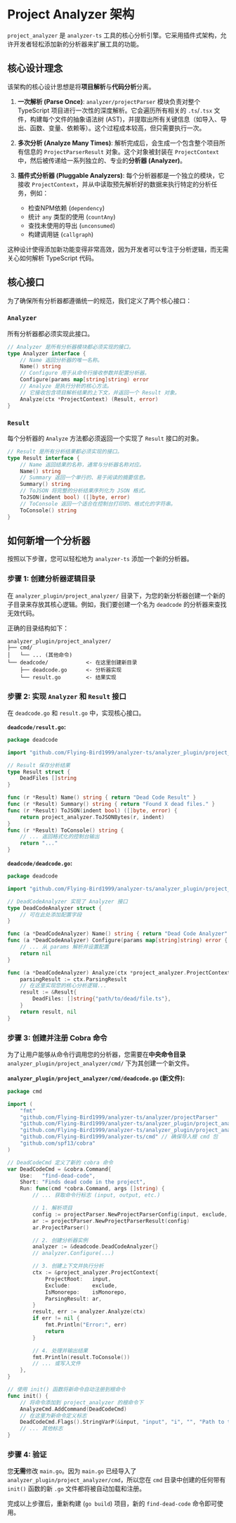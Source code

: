 # Project Analyzer 架构

`project_analyzer` 是 `analyzer-ts` 工具的核心分析引擎。它采用插件式架构，允许开发者轻松添加新的分析器来扩展工具的功能。

## 核心设计理念

该架构的核心设计思想是将**项目解析**与**代码分析**分离。

1. **一次解析 (Parse Once)**: `analyzer/projectParser` 模块负责对整个 TypeScript 项目进行一次性的深度解析。它会遍历所有相关的 `.ts`/`.tsx` 文件，构建每个文件的抽象语法树 (AST)，并提取出所有关键信息（如导入、导出、函数、变量、依赖等）。这个过程成本较高，但只需要执行一次。
2. **多次分析 (Analyze Many Times)**: 解析完成后，会生成一个包含整个项目所有信息的 `ProjectParserResult` 对象。这个对象被封装在 `ProjectContext` 中，然后被传递给一系列独立的、专业的**分析器 (Analyzer)**。
3. **插件式分析器 (Pluggable Analyzers)**: 每个分析器都是一个独立的模块，它接收 `ProjectContext`，并从中读取预先解析好的数据来执行特定的分析任务，例如：

   * 检查NPM依赖 (`dependency`)
   * 统计 `any` 类型的使用 (`countAny`)
   * 查找未使用的导出 (`unconsumed`)
   * 构建调用链 (`callgraph`)

这种设计使得添加新功能变得非常高效，因为开发者可以专注于分析逻辑，而无需关心如何解析 TypeScript 代码。

## 核心接口

为了确保所有分析器都遵循统一的规范，我们定义了两个核心接口：

### `Analyzer`

所有分析器都必须实现此接口。

```go
// Analyzer 是所有分析器模块都必须实现的接口。
type Analyzer interface {
    // Name 返回分析器的唯一名称。
    Name() string
    // Configure 用于从命令行接收参数并配置分析器。
    Configure(params map[string]string) error
    // Analyze 是执行分析的核心方法。
    // 它接收包含项目解析结果的上下文，并返回一个 Result 对象。
    Analyze(ctx *ProjectContext) (Result, error)
}
```

### `Result`

每个分析器的 `Analyze` 方法都必须返回一个实现了 `Result` 接口的对象。

```go
// Result 是所有分析结果都必须实现的接口。
type Result interface {
    // Name 返回结果的名称，通常与分析器名称对应。
    Name() string
    // Summary 返回一个单行的、易于阅读的摘要信息。
    Summary() string
    // ToJSON 将完整的分析结果序列化为 JSON 格式。
    ToJSON(indent bool) ([]byte, error)
    // ToConsole 返回一个适合在控制台打印的、格式化的字符串。
    ToConsole() string
}
```

## 如何新增一个分析器

按照以下步骤，您可以轻松地为 `analyzer-ts` 添加一个新的分析器。

### 步骤 1: 创建分析器逻辑目录

在 `analyzer_plugin/project_analyzer/` 目录下，为您的新分析器创建一个新的子目录来存放其核心逻辑。例如，我们要创建一个名为 `deadcode` 的分析器来查找无效代码。

正确的目录结构如下：

```
analyzer_plugin/project_analyzer/
├── cmd/
│   └── ... (其他命令)
└── deadcode/            <- 在这里创建新目录
    ├── deadcode.go      <- 分析器实现
    └── result.go        <- 结果实现
```

### 步骤 2: 实现 `Analyzer` 和 `Result` 接口

在 `deadcode.go` 和 `result.go` 中，实现核心接口。

**`deadcode/result.go`:**

```go
package deadcode

import "github.com/Flying-Bird1999/analyzer-ts/analyzer_plugin/project_analyzer"

// Result 保存分析结果
type Result struct {
    DeadFiles []string
}

func (r *Result) Name() string { return "Dead Code Result" }
func (r *Result) Summary() string { return "Found X dead files." }
func (r *Result) ToJSON(indent bool) ([]byte, error) {
    return project_analyzer.ToJSONBytes(r, indent)
}
func (r *Result) ToConsole() string {
    // ... 返回格式化的控制台输出
    return "..."
}
```

**`deadcode/deadcode.go`:**

```go
package deadcode

import "github.com/Flying-Bird1999/analyzer-ts/analyzer_plugin/project_analyzer"

// DeadCodeAnalyzer 实现了 Analyzer 接口
type DeadCodeAnalyzer struct {
    // 可在此处添加配置字段
}

func (a *DeadCodeAnalyzer) Name() string { return "Dead Code Analyzer" }
func (a *DeadCodeAnalyzer) Configure(params map[string]string) error {
    // ... 从 params 解析并设置配置
    return nil
}

func (a *DeadCodeAnalyzer) Analyze(ctx *project_analyzer.ProjectContext) (project_analyzer.Result, error) {
    parsingResult := ctx.ParsingResult
    // 在这里实现您的核心分析逻辑...
    result := &Result{
        DeadFiles: []string{"path/to/dead/file.ts"},
    }
    return result, nil
}
```

### 步骤 3: 创建并注册 Cobra 命令

为了让用户能够从命令行调用您的分析器，您需要在**中央命令目录** `analyzer_plugin/project_analyzer/cmd/` 下为其创建一个新文件。

**`analyzer_plugin/project_analyzer/cmd/deadcode.go` (新文件):**

```go
package cmd

import (
    "fmt"
    "github.com/Flying-Bird1999/analyzer-ts/analyzer/projectParser"
    "github.com/Flying-Bird1999/analyzer-ts/analyzer_plugin/project_analyzer"
    "github.com/Flying-Bird1999/analyzer-ts/analyzer_plugin/project_analyzer/deadcode" // 导入您的分析器逻辑包
    "github.com/Flying-Bird1999/analyzer-ts/cmd" // 确保导入根 cmd 包
    "github.com/spf13/cobra"
)

// DeadCodeCmd 定义了新的 cobra 命令
var DeadCodeCmd = &cobra.Command{
    Use:   "find-dead-code",
    Short: "Finds dead code in the project",
    Run: func(cmd *cobra.Command, args []string) {
        // ... 获取命令行标志 (input, output, etc.)

        // 1. 解析项目
        config := projectParser.NewProjectParserConfig(input, exclude, isMonorepo)
        ar := projectParser.NewProjectParserResult(config)
        ar.ProjectParser()

        // 2. 创建分析器实例
        analyzer := &deadcode.DeadCodeAnalyzer{}
        // analyzer.Configure(...)

        // 3. 创建上下文并执行分析
        ctx := &project_analyzer.ProjectContext{
            ProjectRoot:   input,
            Exclude:       exclude,
            IsMonorepo:    isMonorepo,
            ParsingResult: ar,
        }
        result, err := analyzer.Analyze(ctx)
        if err != nil {
            fmt.Println("Error:", err)
            return
        }

        // 4. 处理并输出结果
        fmt.Println(result.ToConsole())
        // ... 或写入文件
    },
}

// 使用 init() 函数将新命令自动注册到根命令
func init() {
    // 将命令添加到 project_analyzer 的根命令下
    AnalyzeCmd.AddCommand(DeadCodeCmd)
    // 在这里为新命令定义标志
    DeadCodeCmd.Flags().StringVarP(&input, "input", "i", "", "Path to the project root")
    // ... 其他标志
}
```

### 步骤 4: 验证

您**无需**修改 `main.go`。因为 `main.go` 已经导入了 `analyzer_plugin/project_analyzer/cmd`，所以您在 `cmd` 目录中创建的任何带有 `init()` 函数的新 `.go` 文件都将被自动加载和注册。

完成以上步骤后，重新构建 (`go build`) 项目，新的 `find-dead-code` 命令即可使用。
